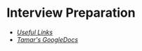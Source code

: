 # Interview Preparation

* *[Useful Links](useful-links.md)*
* *[Tamar's GoogleDocs](https://docs.google.com/document/d/1EpUAmQ8yCoT9owXxMX7K23zjNgemiv-vQimo3sndwp8/edit)*
